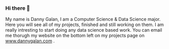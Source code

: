### Hi there 👋

My name is Danny Galan, I am a Computer Science & Data Science major. Here you will see all of my projects, finished and still working on them. I am really intresting to start doing any data science based work. You can email me thorugh my website on the bottom left on my projects page on www.dannygalan.com . 

<!--
**danG02/dang02** is a ✨ _special_ ✨ repository because its `README.md` (this file) appears on your GitHub profile.

Here are some ideas to get you started:

- 🔭 I’m currently working on ...
- 🌱 I’m currently learning ...
- 👯 I’m looking to collaborate on ...
- 🤔 I’m looking for help with ...
- 💬 Ask me about ...
- 📫 How to reach me: ...
- 😄 Pronouns: ...
- ⚡ Fun fact: ...
-->
